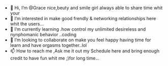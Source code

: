 - 👋 Hi, I’m @Grace nice,beuty and smile girl always able to share time whit your
- 👀 I’m interested in  make good frendly & networking relationships here whit the users...
- 🌱 I’m currently learning .how control my unlimited desireless and nynphomanic behavior ..coding 
- 💞️ I’m looking to collaborate on make you feel happy having time for learn and have orgasms together..lol
- 📫 How to reach me ,Ask me it out my Schedule here and bring enough credit to have fun whit me ;)for long time...

<!---
LaChechiRoman/Mydescription is a  ✨ special ✨ repository because its `README.md` (this file) appears on your GitHub profile.
You can click the Preview link to take a look at your changes.
--->
